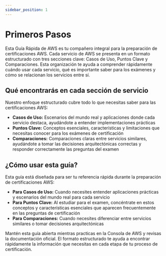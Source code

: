 ```yaml
---
sidebar_position: 1
---
```


# Primeros Pasos

Esta Guía Rápida de AWS es tu compañero integral para la preparación de certificaciones AWS.
Cada servicio de AWS se presenta en un formato estructurado con tres secciones clave: Casos de Uso,
Puntos Clave y Comparaciones. Esta organización te ayuda a comprender rápidamente cuándo usar
cada servicio, qué es importante saber para los exámenes y cómo se relacionan los servicios entre sí.

## Qué encontrarás en cada sección de servicio

Nuestro enfoque estructurado cubre todo lo que necesitas saber para las certificaciones AWS:

- **Casos de Uso:** Escenarios del mundo real y aplicaciones donde cada servicio
  destaca, ayudándote a entender implementaciones prácticas
- **Puntos Clave:** Conceptos esenciales, características y limitaciones que necesitas
  conocer para los exámenes de certificación
- **Comparaciones:** Comparaciones claras entre servicios similares, ayudándote a
  tomar las decisiones arquitectónicas correctas y responder correctamente las preguntas del examen

## ¿Cómo usar esta guía?

Esta guía está diseñada para ser tu referencia rápida durante la preparación de certificaciones AWS:

- **Para Casos de Uso:** Cuando necesites entender aplicaciones prácticas
  y escenarios del mundo real para cada servicio
- **Para Puntos Clave:** Al estudiar para el examen, concéntrate en estos conceptos
  y características esenciales que aparecen frecuentemente en las preguntas de certificación
- **Para Comparaciones:** Cuando necesites diferenciar entre servicios similares
  o tomar decisiones arquitectónicas

Mantén esta guía abierta mientras practicas en la Consola de AWS y revisas la documentación
oficial. El formato estructurado te ayuda a encontrar rápidamente la información que necesitas
en cada etapa de tu proceso de certificación. 